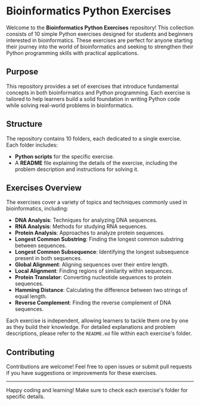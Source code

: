 # Bioinformatics Python Exercises

Welcome to the **Bioinformatics Python Exercises** repository! This collection consists of 10 simple Python exercises designed for students and beginners interested in bioinformatics. These exercises are perfect for anyone starting their journey into the world of bioinformatics and seeking to strengthen their Python programming skills with practical applications.

## Purpose

This repository provides a set of exercises that introduce fundamental concepts in both bioinformatics and Python programming. Each exercise is tailored to help learners build a solid foundation in writing Python code while solving real-world problems in bioinformatics.

## Structure

The repository contains 10 folders, each dedicated to a single exercise. Each folder includes:
- **Python scripts** for the specific exercise.
- A **README** file explaining the details of the exercise, including the problem description and instructions for solving it.

## Exercises Overview

The exercises cover a variety of topics and techniques commonly used in bioinformatics, including:
- **DNA Analysis**: Techniques for analyzing DNA sequences.
- **RNA Analysis**: Methods for studying RNA sequences.
- **Protein Analysis**: Approaches to analyze protein sequences.
- **Longest Common Substring**: Finding the longest common substring between sequences.
- **Longest Common Subsequence**: Identifying the longest subsequence present in both sequences.
- **Global Alignment**: Aligning sequences over their entire length.
- **Local Alignment**: Finding regions of similarity within sequences.
- **Protein Translator**: Converting nucleotide sequences to protein sequences.
- **Hamming Distance**: Calculating the difference between two strings of equal length.
- **Reverse Complement**: Finding the reverse complement of DNA sequences.

Each exercise is independent, allowing learners to tackle them one by one as they build their knowledge. For detailed explanations and problem descriptions, please refer to the `README.md` file within each exercise's folder.

## Contributing

Contributions are welcome! Feel free to open issues or submit pull requests if you have suggestions or improvements for these exercises.

---

Happy coding and learning! Make sure to check each exercise's folder for specific details.
